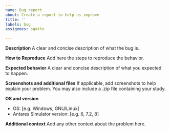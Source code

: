 ```yaml
---
name: Bug report
about: Create a report to help us improve
title: ''
labels: bug
assignees: sgatto

---
```


**Description**
A clear and concise description of what the bug is.

**How to Reproduce**
Add here the steps to reproduce the behavior.

**Expected behavior**
A clear and concise description of what you expected to happen.

**Screenshots and additional files**
If applicable, add screenshots to help explain your problem. You may also include a .zip file containing your study.

**OS and version**
 - OS: [e.g. Windows, GNU/Linux]
 - Antares Simulator version: [e.g. 6, 7.2, 8]

**Additional context**
Add any other context about the problem here.
